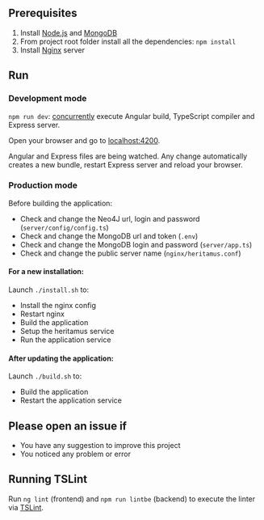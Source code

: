 ## Prerequisites
1. Install [Node.js](https://nodejs.org) and [MongoDB](https://www.mongodb.com)
2. From project root folder install all the dependencies: `npm install`
3. Install [Nginx](https://www.nginx.com) server

## Run
### Development mode
`npm run dev`: [concurrently](https://github.com/kimmobrunfeldt/concurrently) execute Angular build, TypeScript compiler and Express server.

Open your browser and go to [localhost:4200](http://localhost:4200).

Angular and Express files are being watched. Any change automatically creates a new bundle, restart Express server and reload your browser.

### Production mode
Before building the application:
* Check and change the Neo4J url, login and password (`server/config/config.ts`)
* Check and change the MongoDB url and token (`.env`)
* Check and change the MongoDB login and password (`server/app.ts`)
* Check and change the public server name (`nginx/heritamus.conf`)

#### For a new installation:
 
Launch `./install.sh` to:
- Install the nginx config
- Restart nginx
- Build the application
- Setup the heritamus service 
- Run the application service

#### After updating the application:

Launch `./build.sh` to:
- Build the application
- Restart the application service

## Please open an issue if
* You have any suggestion to improve this project
* You noticed any problem or error

## Running TSLint
Run `ng lint` (frontend) and `npm run lintbe` (backend) to execute the linter via [TSLint](https://palantir.github.io/tslint/).
